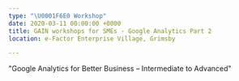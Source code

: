 ```yaml
---
type: "\U0001F6E0️ Workshop"
date: 2020-03-11 00:00:00 +0000
title: GAIN workshops for SMEs - Google Analytics Part 2
location: e-Factor Enterprise Village, Grimsby

---
```

"Google Analytics for Better Business – Intermediate to Advanced"